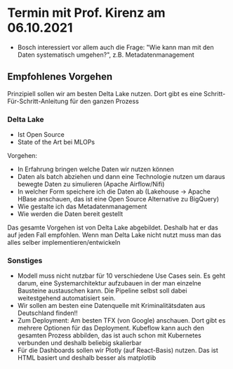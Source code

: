 # Termin mit Prof. Kirenz am 06.10.2021

- Bosch interessiert vor allem auch die Frage: "Wie kann man mit den Daten systematisch umgehen?", z.B. Metadatenmanagement

## Empfohlenes Vorgehen

Prinzipiell sollen wir am besten Delta Lake nutzen. Dort gibt es eine Schritt-Für-Schritt-Anleitung für den ganzen Prozess

### Delta Lake

- Ist Open Source
- State of the Art bei MLOPs 

Vorgehen: 

- In Erfahrung bringen welche Daten wir nutzen können
- Daten als batch abziehen und dann eine Technologie nutzen um daraus bewegte Daten zu simulieren (Apache Airflow/Nifi)
- In welcher Form speichere ich die Daten ab (Lakehouse -> Apache HBase anschauen, das ist eine Open Source Alternative zu BigQuery)
- Wie gestalte ich das Metadatenmanagement
- Wie werden die Daten bereit gestellt

Das gesamte Vorgehen ist von Delta Lake abgebildet. Deshalb hat er das auf jeden Fall empfohlen. Wenn man Delta Lake nicht nutzt muss man das alles selber implementieren/entwickeln

### Sonstiges
- Modell muss nicht nutzbar für 10 verschiedene Use Cases sein. Es geht darum, eine Systemarchitektur aufzubauen in der man einzelne Bausteine austauschen kann. Die Pipeline selbst soll dabei weitestgehend automatisiert sein. 
- Wir sollen am besten eine Datenquelle mit Kriminalitätsdaten aus Deutschland finden!!
- Zum Deployment: Am besten TFX (von Google) anschauen. Dort gibt es mehrere Optionen für das Deployment. Kubeflow kann auch den gesamten Prozess abbilden, das ist auch schon mit Kubernetes verbunden und deshalb beliebig skalierbar
- Für die Dashboards sollen wir Plotly (auf React-Basis) nutzen. Das ist HTML basiert und deshalb besser als matplotlib  

